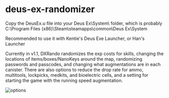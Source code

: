# deus-ex-randomizer

Copy the DeusEx.u file into your Deus Ex\System\ folder, which is probably C:\Program Files (x86)\Steam\steamapps\common\Deus Ex\System

Recommended to use it with Kentie's Deus Exe Launcher, or Han's Launcher

Currently in v1.1, DXRando randomizes the exp costs for skills, changing the locations of items/boxes/NanoKeys around the map, randomizing passwords and passcodes, and changing what augmentations are in each canister. There are also options to reduce the drop rate for ammo, multitools, lockpicks, medkits, and bioelectric cells, and a setting for starting the game with the running speed augmentation.

![options](https://i.imgur.com/X9yjwyJ.png)
